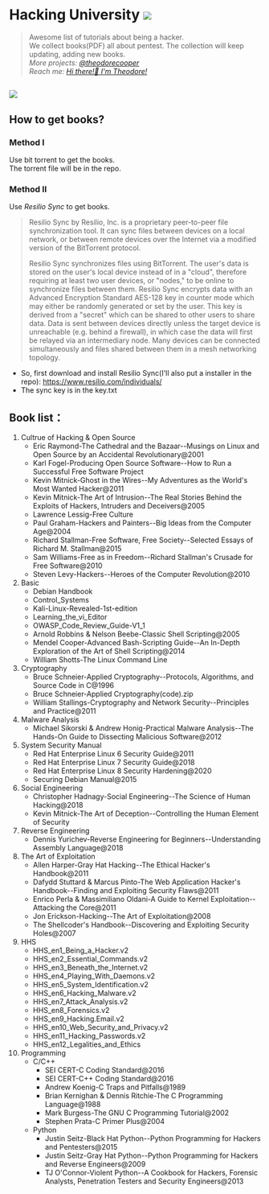 # Hacking University <img src = 'https://camo.githubusercontent.com/abb97269de2982c379cbc128bba93ba724d8822bfbe082737772bd4feb59cb54/68747470733a2f2f63646e2e7261776769742e636f6d2f73696e647265736f726875732f617765736f6d652f643733303566333864323966656437386661383536353265336136336531353464643865383832392f6d656469612f62616467652e737667'></img>
> Awesome list of tutorials about being a hacker.  
We collect books(PDF) all about pentest.
The collection will keep updating, adding new books.  
*More projects: [@theodorecooper](https://github.com/theodorecooper?tab=repositories)*  
*Reach me: [Hi there!👋 I'm Theodore!](https://github.com/theodorecooper/theodorecooper)*  

<img src = 'https://repository-images.githubusercontent.com/393849655/e7af86b9-9bbd-4800-a454-a360d0677d5c'></img>
---
## How to get books?
### Method Ⅰ
Use bit torrent to get the books.  
The torrent file will be in the repo.
### Method Ⅱ
Use *Resilio Sync* to get books.
> Resilio Sync by Resilio, Inc. is a proprietary peer-to-peer file synchronization tool. It can sync files between devices on a local network, or between remote devices over the Internet via a modified version of the BitTorrent protocol. 
>   
> Resilio Sync synchronizes files using BitTorrent. The user's data is stored on the user's local device instead of in a "cloud", therefore requiring at least two user devices, or "nodes," to be online to synchronize files between them. Resilio Sync encrypts data with an Advanced Encryption Standard AES-128 key in counter mode which may either be randomly generated or set by the user. This key is derived from a "secret" which can be shared to other users to share data. Data is sent between devices directly unless the target device is unreachable (e.g. behind a firewall), in which case the data will first be relayed via an intermediary node. Many devices can be connected simultaneously and files shared between them in a mesh networking topology.  

* So, first download and install Resilio Sync(I'll also put a installer in the repo): https://www.resilio.com/individuals/
* The sync key is in the key.txt

## Book list：

1. Cultrue of Hacking & Open Source  
    - Eric Raymond-The Cathedral and the Bazaar--Musings on Linux and Open Source by an Accidental Revolutionary@2001
    - Karl Fogel-Producing Open Source Software--How to Run a Successful Free Software Project
    - Kevin Mitnick-Ghost in the Wires--My Adventures as the World's Most Wanted Hacker@2011
    - Kevin Mitnick-The Art of Intrusion--The Real Stories Behind the Exploits of Hackers, Intruders and Deceivers@2005
    - Lawrence Lessig-Free Culture
    - Paul Graham-Hackers and Painters--Big Ideas from the Computer Age@2004
    - Richard Stallman-Free Software, Free Society--Selected Essays of Richard M. Stallman@2015
    - Sam Williams-Free as in Freedom--Richard Stallman's Crusade for Free Software@2010
    - Steven Levy-Hackers--Heroes of the Computer Revolution@2010
2. Basic
    - Debian Handbook
    - Control_Systems
    - Kali-Linux-Revealed-1st-edition
    - Learning_the_vi_Editor
    - OWASP_Code_Review_Guide-V1_1
    - Arnold Robbins & Nelson Beebe-Classic Shell Scripting@2005
    - Mendel Cooper-Advanced Bash-Scripting Guide--An In-Depth Exploration of the Art of Shell Scripting@2014
    - William Shotts-The Linux Command Line
3. Cryptography
    - Bruce Schneier-Applied Cryptography--Protocols, Algorithms, and Source Code in C@1996
    - Bruce Schneier-Applied Cryptography(code).zip
    - William Stallings-Cryptography and Network Security--Principles and Practice@2011
4. Malware Analysis
    - Michael Sikorski & Andrew Honig-Practical Malware Analysis--The Hands-On Guide to Dissecting Malicious Software@2012
5. System Security Manual
    - Red Hat Enterprise Linux 6 Security Guide@2011
    - Red Hat Enterprise Linux 7 Security Guide@2018
    - Red Hat Enterprise Linux 8 Security Hardening@2020
    - Securing Debian Manual@2015
6. Social Engineering
    - Christopher Hadnagy-Social Engineering--The Science of Human Hacking@2018
    - Kevin Mitnick-The Art of Deception--Controlling the Human Element of Security
7. Reverse Engineering
    - Dennis Yurichev-Reverse Engineering for Beginners--Understanding Assembly Language@2018
8. The Art of Exploitation
    - Allen Harper-Gray Hat Hacking--The Ethical Hacker's Handbook@2011
    - Dafydd Stuttard & Marcus Pinto-The Web Application Hacker's Handbook--Finding and Exploiting Security Flaws@2011
    - Enrico Perla & Massimiliano Oldani-A Guide to Kernel Exploitation--Attacking the Core@2011
    - Jon Erickson-Hacking--The Art of Exploitation@2008
    - The Shellcoder's Handbook--Discovering and Exploiting Security Holes@2007
8. HHS
    - HHS_en1_Being_a_Hacker.v2
    - HHS_en2_Essential_Commands.v2
    - HHS_en3_Beneath_the_Internet.v2
    - HHS_en4_Playing_With_Daemons.v2
    - HHS_en5_System_Identification.v2
    - HHS_en6_Hacking_Malware.v2
    - HHS_en7_Attack_Analysis.v2
    - HHS_en8_Forensics.v2
    - HHS_en9_Hacking.Email.v2
    - HHS_en10_Web_Security_and_Privacy.v2
    - HHS_en11_Hacking_Passwords.v2
    - HHS_en12_Legalities_and_Ethics
9. Programming
    - C/C++
        - SEI CERT-C Coding Standard@2016
        - SEI CERT-C++ Coding Standard@2016
        - Andrew Koenig-C Traps and Pitfalls@1989
        - Brian Kernighan & Dennis Ritchie-The C Programming Language@1988
        - Mark Burgess-The GNU C Programming Tutorial@2002
        - Stephen Prata-C Primer Plus@2004
    - Python
        - Justin Seitz-Black Hat Python--Python Programming for Hackers and Pentesters@2015
        - Justin Seitz-Gray Hat Python--Python Programming for Hackers and Reverse Engineers@2009
        - TJ O'Connor-Violent Python--A Cookbook for Hackers, Forensic Analysts, Penetration Testers and Security Engineers@2013
